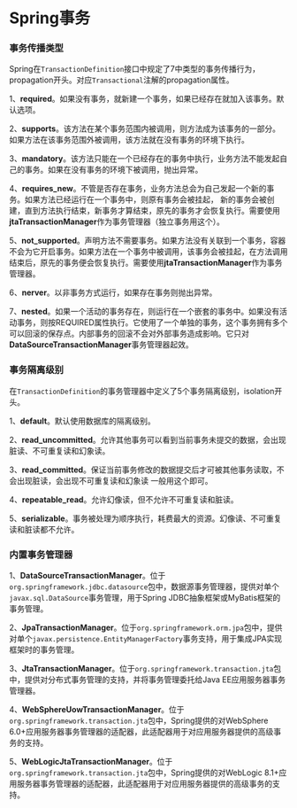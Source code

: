 # Spring事务

### 事务传播类型

Spring在`TransactionDefinition`接口中规定了7中类型的事务传播行为，propagation开头。对应`Transactional`注解的propagation属性。

1、**required**。如果没有事务，就新建一个事务，如果已经存在就加入该事务。默认选项。

2、**supports**。该方法在某个事务范围内被调用，则方法成为该事务的一部分。如果方法在该事务范围外被调用，该方法就在没有事务的环境下执行。

3、**mandatory**。该方法只能在一个已经存在的事务中执行，业务方法不能发起自己的事务。如果在没有事务的环境下被调用，抛出异常。

4、**requires_new**。不管是否存在事务，业务方法总会为自己发起一个新的事务。如果方法已经运行在一个事务中，则原有事务会被挂起， 新的事务会被创建，直到方法执行结束，新事务才算结束，原先的事务才会恢复执行。需要使用**jtaTransactionManager**作为事务管理器（独立事务用这个）。

5、**not_supported**。声明方法不需要事务。如果方法没有关联到一个事务，容器不会为它开启事务。如果方法在一个事务中被调用，该事务会被挂起，在方法调用结束后，原先的事务便会恢复执行。需要使用**jtaTransactionManager**作为事务管理器。

6、**nerver**。以非事务方式运行，如果存在事务则抛出异常。

7、**nested**。如果一个活动的事务存在，则运行在一个嵌套的事务中。如果没有活动事务，则按REQUIRED属性执行。它使用了一个单独的事务，这个事务拥有多个可以回滚的保存点。内部事务的回滚不会对外部事务造成影响。它只对**DataSourceTransactionManager**事务管理器起效。

### 事务隔离级别

在`TransactionDefinition`的事务管理器中定义了5个事务隔离级别，isolation开头。

1、**default**。默认使用数据库的隔离级别。

2、**read_uncommitted**。允许其他事务可以看到当前事务未提交的数据，会出现脏读、不可重复读和幻象读。

3、**read_committed**。保证当前事务修改的数据提交后才可被其他事务读取，不会出现脏读，会出现不可重复读和幻象读  一般用这个即可。

4、**repeatable_read**。允许幻像读，但不允许不可重复读和脏读。

5、**serializable**。事务被处理为顺序执行，耗费最大的资源。幻像读、不可重复读和脏读都不允许。

### 内置事务管理器

1、**DataSourceTransactionManager**。位于`org.springframework.jdbc.datasource`包中，数据源事务管理器，提供对单个`javax.sql.DataSource`事务管理，用于Spring JDBC抽象框架或MyBatis框架的事务管理。

2、**JpaTransactionManager**。位于`org.springframework.orm.jpa`包中，提供对单个`javax.persistence.EntityManagerFactory`事务支持，用于集成JPA实现框架时的事务管理。

3、**JtaTransactionManager**。位于`org.springframework.transaction.jta`包中，提供对分布式事务管理的支持，并将事务管理委托给Java EE应用服务器事务管理器。

4、**WebSphereUowTransactionManager**。位于`org.springframework.transaction.jta`包中，Spring提供的对WebSphere 6.0+应用服务器事务管理器的适配器，此适配器用于对应用服务器提供的高级事务的支持。

5、**WebLogicJtaTransactionManager**。位于`org.springframework.transaction.jta`包中，Spring提供的对WebLogic 8.1+应用服务器事务管理器的适配器，此适配器用于对应用服务器提供的高级事务的支持。